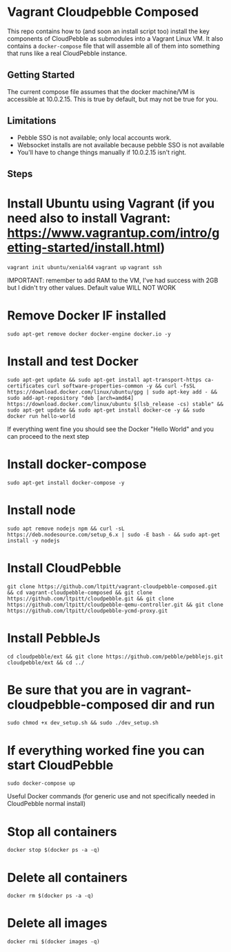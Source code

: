 Vagrant Cloudpebble Composed
====================

This repo contains how to (and soon an install script too) install the key components of CloudPebble as submodules into a Vagrant Linux VM. It also contains a `docker-compose` file that will assemble all of them into something that runs like a
real CloudPebble instance.

Getting Started
---------------

The current compose file assumes that the docker machine/VM is accessible at 10.0.2.15. This
is true by default, but may not be true for you.

Limitations
-----------

- Pebble SSO is not available; only local accounts work.
- Websocket installs are not available because pebble SSO is not available
- You'll have to change things manually if 10.0.2.15 isn't right.


Steps
-----------

# Install Ubuntu using Vagrant (if you need also to install Vagrant: https://www.vagrantup.com/intro/getting-started/install.html)
`vagrant init ubuntu/xenial64`
`vagrant up`
`vagrant ssh`

IMPORTANT: remember to add RAM to the VM, I've had success with 2GB but I didn't try other values. Default value WILL NOT WORK

# Remove Docker IF installed
`sudo apt-get remove docker docker-engine docker.io -y`

# Install and test Docker
`sudo apt-get update && sudo apt-get install apt-transport-https ca-certificates curl software-properties-common -y && curl -fsSL https://download.docker.com/linux/ubuntu/gpg | sudo apt-key add - && sudo add-apt-repository "deb [arch=amd64] https://download.docker.com/linux/ubuntu $(lsb_release -cs) stable" && sudo apt-get update && sudo apt-get install docker-ce -y && sudo docker run hello-world`

If everything went fine you should see the Docker "Hello World" and you can proceed to the next step

# Install docker-compose
`sudo apt-get install docker-compose -y`

# Install node
`sudo apt remove nodejs npm && curl -sL https://deb.nodesource.com/setup_6.x | sudo -E bash - && sudo apt-get install -y nodejs`

# Install CloudPebble
`git clone https://github.com/ltpitt/vagrant-cloudpebble-composed.git && cd vagrant-cloudpebble-composed && git clone https://github.com/ltpitt/cloudpebble.git && git clone https://github.com/ltpitt/cloudpebble-qemu-controller.git && git clone https://github.com/ltpitt/cloudpebble-ycmd-proxy.git`

# Install PebbleJs
`cd cloudpebble/ext && git clone https://github.com/pebble/pebblejs.git cloudpebble/ext && cd ../`

# Be sure that you are in vagrant-cloudpebble-composed dir and run
`sudo chmod +x dev_setup.sh && sudo ./dev_setup.sh`

# If everything worked fine you can start CloudPebble
`sudo docker-compose up`


Useful Docker commands (for generic use and not specifically needed in CloudPebble normal install)

# Stop all containers
`docker stop $(docker ps -a -q)`

# Delete all containers
`docker rm $(docker ps -a -q)`

# Delete all images
`docker rmi $(docker images -q)`

